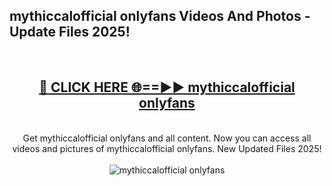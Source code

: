 <h2>mythiccalofficial onlyfans Videos And Photos - Update Files 2025!</h2>
<br>
<div align="center">
<h2><a href="https://linkcuts.com/hfmhzwbr" rel="nofollow">🔴 CLICK HERE 🌐==►► mythiccalofficial onlyfans</a></h2>
<br>
Get mythiccalofficial onlyfans and all content. Now you can access all videos and pictures of mythiccalofficial onlyfans. New Updated Files 2025!
<br>
<br>
<a href="https://linkcuts.com/hfmhzwbr" rel="nofollow" data-target="animated-image.originalLink"><img src="https://i.ibb.co.com/WyWwxjT/player-gif2.gif" alt="mythiccalofficial onlyfans" style="max-width: 100%; display: inline-block;" data-target="animated-image.originalImage"></a>
</div>
<br>